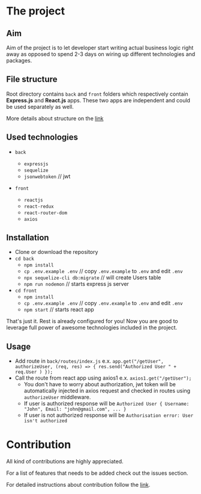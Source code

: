 # The project
## Aim
Aim of the project is to let developer start writing actual business logic right away as opposed to spend 2-3 days on wiring up different technologies and packages.

## File structure
Root directory contains `back` and `front` folders which respectively contain **Express.js** and **React.js** apps. These two apps are independent and could be used separately as well. 

More details about structure on the [link](https://github.com/tsogi/express-react-boilerplate/wiki/File-structure) 

## Used technologies
* `back`
  * `expressjs`
  * `sequelize`
  * `jsonwebtoken` // jwt
  
* `front`
  * `reactjs`
  * `react-redux`
  * `react-router-dom`
  * `axios`

## Installation
* Clone or download the repository
* `cd back`
  * `npm install`
  * `cp .env.example .env` // copy `.env.example` to `.env` and edit `.env`
  * `npx sequelize-cli db:migrate` // will create Users table
  * `npm run nodemon` // starts express js server 
* `cd front`
  * `npm install`
  * `cp .env.example .env` // copy `.env.example` to `.env` and edit `.env`
  * `npm start` // starts react app
  
That's just it. Rest is already configured for you! Now you are good to leverage full power of awesome technologies included in the project.

## Usage
* Add route in `back/routes/index.js` e.x. `app.get("/getUser", authorizeUser, (req, res) => { res.send("Authorized User " + req.User ) });`
* Call the route from react app using axios1 e.x. `axios1.get("/getUser");`
  * You don't have to worry about authorization, jwt token will be automatically injected in axios request and checked in routes using `authorizeUser` middleware.
  * If user is authorized response will be `Authorized User { Username: "John", Email: "john@gmail.com", ... }`
  * If user is not authorized response will be `Authorisation error: User isn't authorized`

# Contribution
All kind of contributions are highly appreciated. 

For a list of features that needs to be added check out the issues section.

For detailed instructions about contribution follow the [link](https://github.com/tsogi/express-react-boilerplate/wiki/Contribution-instructions).